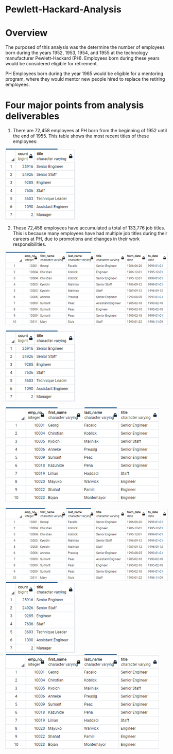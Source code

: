 # Pewlett-Hackard-Analysis

# Overview

The purposed of this analysis was the determine the number of employees born during the years 1952, 1953, 1954, and 1955 at the technology manufacturer Pewlett-Hackard (PH). Employees born during these years would be considered eligible for retirement.

PH Employees born during the year 1965 would be eligible for a mentoring program, where they would mentor new people hired to replace the retiring employees.

# Four major points from analysis deliverables

1) There are 72,458 employees at PH born from the beginning of 1952 until the end of 1955. This table shows the most recent titles of these employees:

![Retiring-Titles](Retiring-Titles.png)

2) These 72,458 employees have accumulated a total of 133,776 job titles. This is because many employees have had multiple job titles during their careers at PH, due to promotions and changes in their work responsibilities.

![Retirement-Titles](Retirement-Titles.png) 

![Retiring-Titles](Retiring-Titles.png)


![Unique-Titles](Unique-Titles.png)



![Retirement-Titles](Retirement-Titles.png) 
![Retiring-Titles](Retiring-Titles.png)
![Unique-Titles](Unique-Titles.png)
